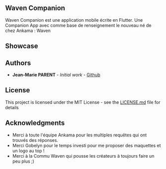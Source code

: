 ## Waven Companion

Waven Companion est une application mobile écrite en Flutter.
Une Companion App avec comme base de renseignement le nouveau né de chez Ankama : Waven

## Showcase

## Authors

* **Jean-Marie PARENT** - *Initial work* - [Github](https://github.com/jm-parent)

## License

This project is licensed under the MIT License - see the [LICENSE.md](LICENSE.md) file for details

## Acknowledgments

* Merci à toute l'équipe Ankama pour les multiples requêtes qui ont trouvés des réponses.
* Merci Gobelyn pour le temps investi pour me proposer des maquettes et un logo au top ! 
* Merci à la Commu Waven qui pousse les créateurs à toujours faire un peu plus ;)
